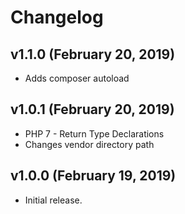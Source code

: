 # Changelog

## v1.1.0 (February 20, 2019)

* Adds composer autoload

## v1.0.1 (February 20, 2019)

* PHP 7 - Return Type Declarations
* Changes vendor directory path

## v1.0.0 (February 19, 2019)

* Initial release.
